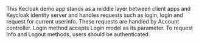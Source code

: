 This Kecloak demo app stands as a middle layer between client apps and Keycloak identity server and handles requests such 
as login, login and request for current userinfo. These requests are handled by Account controller. 
Login method accepts Login model as its parameter. To request Info and Logout methods, users should be authenticated.
